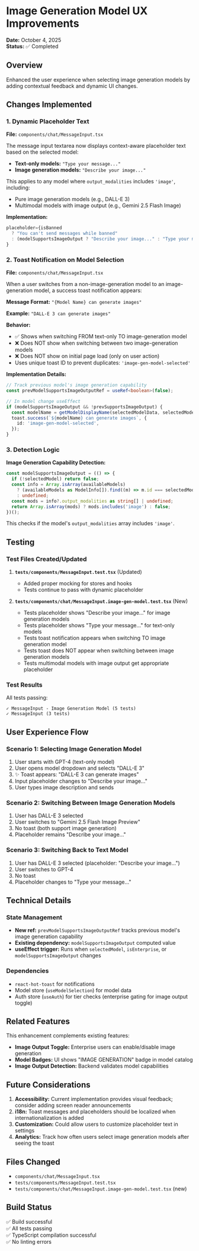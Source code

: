 # Image Generation Model UX Improvements

**Date:** October 4, 2025  
**Status:** ✅ Completed

## Overview

Enhanced the user experience when selecting image generation models by adding contextual feedback and dynamic UI changes.

## Changes Implemented

### 1. Dynamic Placeholder Text

**File:** `components/chat/MessageInput.tsx`

The message input textarea now displays context-aware placeholder text based on the selected model:

- **Text-only models:** `"Type your message..."`
- **Image generation models:** `"Describe your image..."`

This applies to any model where `output_modalities` includes `'image'`, including:
- Pure image generation models (e.g., DALL-E 3)
- Multimodal models with image output (e.g., Gemini 2.5 Flash Image)

**Implementation:**
```typescript
placeholder={isBanned 
  ? "You can't send messages while banned" 
  : (modelSupportsImageOutput ? "Describe your image..." : "Type your message...")
}
```

### 2. Toast Notification on Model Selection

**File:** `components/chat/MessageInput.tsx`

When a user switches from a non-image-generation model to an image-generation model, a success toast notification appears:

**Message Format:** `"{Model Name} can generate images"`

**Example:** `"DALL-E 3 can generate images"`

**Behavior:**
- ✅ Shows when switching FROM text-only TO image-generation model
- ❌ Does NOT show when switching between two image-generation models
- ❌ Does NOT show on initial page load (only on user action)
- Uses unique toast ID to prevent duplicates: `'image-gen-model-selected'`

**Implementation Details:**
```typescript
// Track previous model's image generation capability
const prevModelSupportsImageOutputRef = useRef<boolean>(false);

// In model change useEffect
if (modelSupportsImageOutput && !prevSupportsImageOutput) {
  const modelName = getModelDisplayName(selectedModelData, selectedModel);
  toast.success(`${modelName} can generate images`, {
    id: 'image-gen-model-selected',
  });
}
```

### 3. Detection Logic

**Image Generation Capability Detection:**
```typescript
const modelSupportsImageOutput = (() => {
  if (!selectedModel) return false;
  const info = Array.isArray(availableModels)
    ? (availableModels as ModelInfo[]).find((m) => m.id === selectedModel)
    : undefined;
  const mods = info?.output_modalities as string[] | undefined;
  return Array.isArray(mods) ? mods.includes('image') : false;
})();
```

This checks if the model's `output_modalities` array includes `'image'`.

## Testing

### Test Files Created/Updated

1. **`tests/components/MessageInput.test.tsx`** (Updated)
   - Added proper mocking for stores and hooks
   - Tests continue to pass with dynamic placeholder

2. **`tests/components/chat/MessageInput.image-gen-model.test.tsx`** (New)
   - Tests placeholder shows "Describe your image..." for image generation models
   - Tests placeholder shows "Type your message..." for text-only models
   - Tests toast notification appears when switching TO image generation model
   - Tests toast does NOT appear when switching between image generation models
   - Tests multimodal models with image output get appropriate placeholder

### Test Results

All tests passing:
```
✓ MessageInput - Image Generation Model (5 tests)
✓ MessageInput (3 tests)
```

## User Experience Flow

### Scenario 1: Selecting Image Generation Model

1. User starts with GPT-4 (text-only model)
2. User opens model dropdown and selects "DALL-E 3"
3. ✨ Toast appears: "DALL-E 3 can generate images"
4. Input placeholder changes to "Describe your image..."
5. User types image description and sends

### Scenario 2: Switching Between Image Generation Models

1. User has DALL-E 3 selected
2. User switches to "Gemini 2.5 Flash Image Preview"
3. No toast (both support image generation)
4. Placeholder remains "Describe your image..."

### Scenario 3: Switching Back to Text Model

1. User has DALL-E 3 selected (placeholder: "Describe your image...")
2. User switches to GPT-4
3. No toast
4. Placeholder changes to "Type your message..."

## Technical Details

### State Management

- **New ref:** `prevModelSupportsImageOutputRef` tracks previous model's image generation capability
- **Existing dependency:** `modelSupportsImageOutput` computed value
- **useEffect trigger:** Runs when `selectedModel`, `isEnterprise`, or `modelSupportsImageOutput` changes

### Dependencies

- `react-hot-toast` for notifications
- Model store (`useModelSelection`) for model data
- Auth store (`useAuth`) for tier checks (enterprise gating for image output toggle)

## Related Features

This enhancement complements existing features:
- **Image Output Toggle:** Enterprise users can enable/disable image generation
- **Model Badges:** UI shows "IMAGE GENERATION" badge in model catalog
- **Image Output Detection:** Backend validates model capabilities

## Future Considerations

1. **Accessibility:** Current implementation provides visual feedback; consider adding screen reader announcements
2. **i18n:** Toast messages and placeholders should be localized when internationalization is added
3. **Customization:** Could allow users to customize placeholder text in settings
4. **Analytics:** Track how often users select image generation models after seeing the toast

## Files Changed

- `components/chat/MessageInput.tsx`
- `tests/components/MessageInput.test.tsx`
- `tests/components/chat/MessageInput.image-gen-model.test.tsx` (new)

## Build Status

✅ Build successful  
✅ All tests passing  
✅ TypeScript compilation successful  
✅ No linting errors
